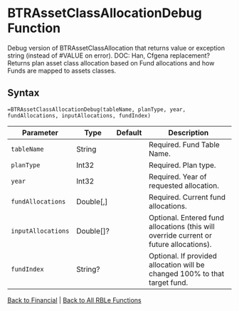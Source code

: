 # BTRAssetClassAllocationDebug Function

Debug version of BTRAssetClassAllocation that returns value or exception string (instead of #VALUE on error).  DOC: Han, Cfgena replacement?  Returns plan asset class allocation based on Fund allocations and how Funds are mapped to assets classes.

## Syntax

```excel
=BTRAssetClassAllocationDebug(tableName, planType, year, fundAllocations, inputAllocations, fundIndex)
```

Parameter | Type | Default | Description
---|---|---|---
`tableName` | String |  | Required.  Fund Table Name.
`planType` | Int32 |  | Required.  Plan type.
`year` | Int32 |  | Required.  Year of requested allocation.
`fundAllocations` | Double[,] |  | Required.  Current fund allocations.
`inputAllocations` | Double[]? |  | Optional.  Entered fund allocations (this will override current or future allocations).
`fundIndex` | String? |  | Optional.  If provided allocation will be changed 100% to that target fund.

[Back to Financial](Readme.md) | [Back to All RBLe Functions](/RBLe/Readme.md#function-documentation)